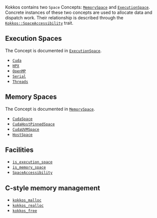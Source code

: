 Kokkos contains two `Space` Concepts: [`MemorySpace`](Kokkos%3A%3AMemorySpaceConcept) and [`ExecutionSpace`](Kokkos%3A%3AExecutionSpaceConcept).
Concrete instances of these two concepts are used to allocate data and dispatch work. Their relationship is described through 
the [`Kokkos::SpaceAccessibility`](Kokkos%3A%3ASpaceAccessibility) trait.

## Execution Spaces

  The Concept is documented in [`ExecutionSpace`](Kokkos%3A%3AExecutionSpaceConcept).

  * [`Cuda`](Kokkos%3A%3ACuda)
  * [`HPX`](Kokkos%3A%3AHPX)
  * [`OpenMP`](Kokkos%3A%3AOpenMP)
  * [`Serial`](Kokkos%3A%3ASerial)
  * [`Threads`](Kokkos%3A%3AThreads)

## Memory Spaces

  The Concept is documented in [`MemorySpace`](Kokkos%3A%3AMemorySpaceConcept).

  * [`CudaSpace`](Kokkos%3A%3ACudaSpace)
  * [`CudaHostPinnedSpace`](Kokkos%3A%3ACudaHostPinnedSpace)
  * [`CudaUVMSpace`](Kokkos%3A%3ACudaUVMSpace)
  * [`HostSpace`](Kokkos%3A%3AHostSpace)

## Facilities

  * [`is_execution_space`](Kokkos%3A%3AExecutionSpaceConcept)
  * [`is_memory_space`](Kokkos%3A%3AMemorySpaceConcept)
  * [`SpaceAccessibility`](Kokkos%3A%3ASpaceAccessibility)

## C-style memory management
  * [`kokkos_malloc`](Kokkos%3A%3Akokkos_malloc)
  * [`kokkos_realloc`](Kokkos%3A%3Akokkos_realloc)
  * [`kokkos_free`](Kokkos%3A%3Akokkos_free)
